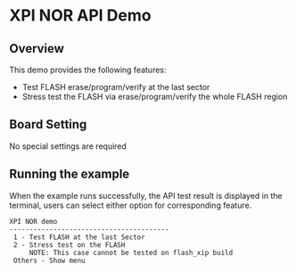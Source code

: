 # XPI NOR API Demo

## Overview

This demo provides the following features:
- Test FLASH erase/program/verify at the last sector
- Stress test the FLASH via erase/program/verify the whole FLASH region

## Board Setting

No special settings are required

## Running the example

When the example runs successfully, the API test result is displayed in the terminal, users can select either option for corresponding feature.

```console
XPI NOR demo
----------------------------------------
 1 - Test FLASH at the last Sector
 2 - Stress test on the FLASH
     NOTE: This case cannot be tested on flash_xip build
 Others - Show menu

```